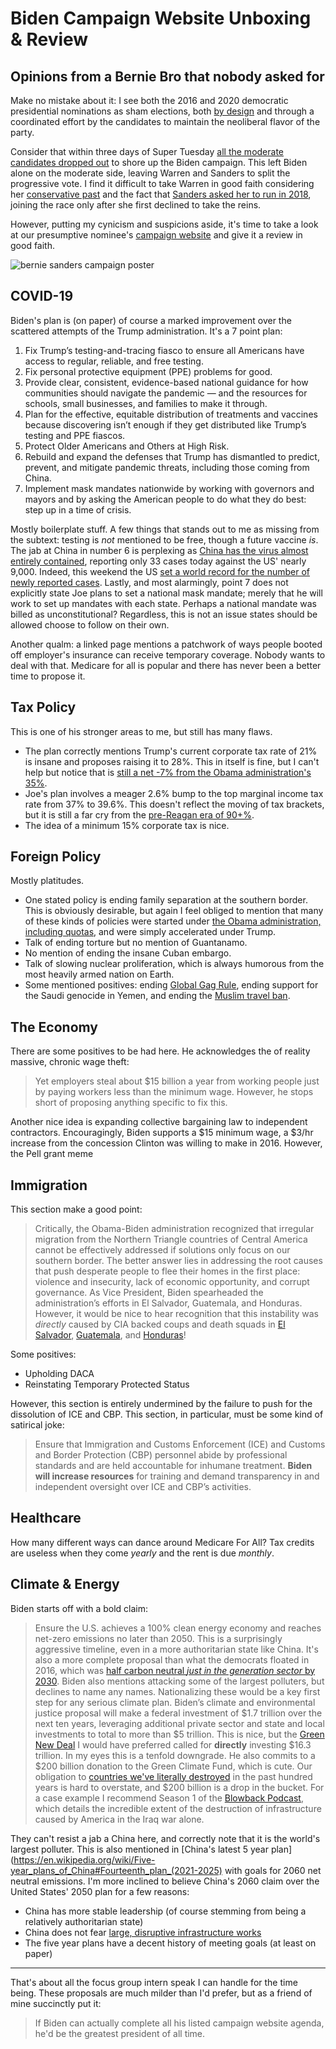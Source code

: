 # Biden Campaign Website Unboxing & Review
## Opinions from a Bernie Bro that nobody asked for


Make no mistake about it: I see both the 2016 and 2020 democratic presidential nominations as sham elections, both [by design](https://en.wikipedia.org/wiki/Superdelegate) and through a coordinated effort by the candidates to maintain the neoliberal flavor of the party.

Consider that within three days of Super Tuesday [all the moderate candidates dropped out](https://en.wikipedia.org/wiki/2020_Democratic_Party_presidential_primaries#March_2020) to shore up the Biden campaign. This left Biden alone on the moderate side, leaving Warren and Sanders to split the progressive vote. I find it difficult to take Warren in good faith considering her [conservative past](https://fedsoc.org/contributors/elizabeth-warren) and the fact that [Sanders asked her to run in 2018](https://thehill.com/blogs/ballot-box/presidential-races/190544-bernie-sanders-wont-rule-out-presidential-bid-touts), joining the race only after she first declined to take the reins.

However, putting my cynicism and suspicions aside, it's time to take a look at our presumptive nominee's [campaign website](https://joebiden.com/joes-vision/) and give it a review in good faith. 

![bernie sanders campaign poster](bernie.jpg)

## COVID-19
Biden's plan is (on paper) of course a marked improvement over the scattered attempts of the Trump administration. It's a 7 point plan:

1. Fix Trump’s testing-and-tracing fiasco to ensure all Americans have access to regular, reliable, and free testing.
2. Fix personal protective equipment (PPE) problems for good.
3. Provide clear, consistent, evidence-based national guidance for how communities should navigate the pandemic — and the resources for schools, small businesses, and families to make it through.
4. Plan for the effective, equitable distribution of treatments and vaccines because discovering isn’t enough if they get distributed like Trump’s testing and PPE fiascos.
5. Protect Older Americans and Others at High Risk.
6. Rebuild and expand the defenses that Trump has dismantled to predict, prevent, and mitigate pandemic threats, including those coming from China.
7. Implement mask mandates nationwide by working with governors and mayors and by asking the American people to do what they do best: step up in a time of crisis.

Mostly boilerplate stuff. A few things that stands out to me as missing from the subtext: testing is *not* mentioned to be free, though a future vaccine *is*. The jab at China in number 6 is perplexing as [China has the virus almost entirely contained](https://www.worldometers.info/coronavirus/#countries), reporting only 33 cases today against the US' nearly 9,000. Indeed, this weekend the US [set a world record for the number of newly reported cases](https://www.bbc.com/news/world-us-canada-54751759). Lastly, and most alarmingly, point 7 does not explicitly state Joe plans to set a national mask mandate; merely that he will work to set up mandates with each state. Perhaps a national mandate was billed as unconstitutional? Regardless, this is not an issue states should be allowed choose to follow on their own.

Another qualm: a linked page mentions a patchwork of ways people booted off employer's insurance can receive temporary coverage. Nobody wants to deal with that. Medicare for all is popular and there has never been a better time to propose it.

## Tax Policy
This is one of his stronger areas to me, but still has many flaws.
- The plan correctly mentions Trump's current corporate tax rate of 21% is insane and proposes raising it to 28%. This in itself is fine, but I can't help but notice that is [still a net -7% from the Obama administration's 35%](https://tradingeconomics.com/united-states/corporate-tax-rate).
- Joe's plan involves a meager 2.6% bump to the top marginal income tax rate from 37% to 39.6%. This doesn't reflect the moving of tax brackets, but it is still a far cry from the [pre-Reagan era of 90+%](https://www.taxpolicycenter.org/statistics/historical-highest-marginal-income-tax-rates).
- The idea of a minimum 15% corporate tax is nice.

## Foreign Policy
Mostly platitudes. 
- One stated policy is ending family separation at the southern border. This is obviously desirable, but again I feel obliged to mention that many of these kinds of policies were started under [the Obama administration, including quotas](https://en.wikipedia.org/wiki/Immigration_detention_in_the_United_States#Immigration_detention_under_Obama), and were simply accelerated under Trump.
- Talk of ending torture but no mention of Guantanamo.
- No mention of ending the insane Cuban embargo.
- Talk of slowing nuclear proliferation, which is always humorous from the most heavily armed nation on Earth.
- Some mentioned positives: ending [Global Gag Rule](https://www.plannedparenthoodaction.org/communities/planned-parenthood-global/end-global-gag-rule), ending support for the Saudi genocide in Yemen, and ending the [Muslim travel ban](https://en.wikipedia.org/wiki/Executive_Order_13769).

## The Economy
There are some positives to be had here. He acknowledges the of reality massive, chronic wage theft:
> Yet employers steal about $15 billion a year from working people just by paying workers less than the minimum wage.
However, he stops short of proposing anything specific to fix this.

Another nice idea is expanding collective bargaining law to independent contractors. Encouragingly, Biden supports a $15 minimum wage, a $3/hr increase from the concession Clinton was willing to make in 2016. However, the Pell grant meme 

## Immigration
This section make a good point: 
> Critically, the Obama-Biden administration recognized that irregular migration from the Northern Triangle countries of Central America cannot be effectively addressed if solutions only focus on our southern border. The better answer lies in addressing the root causes that push desperate people to flee their homes in the first place: violence and insecurity, lack of economic opportunity, and corrupt governance. As Vice President, Biden spearheaded the administration’s efforts in El Salvador, Guatemala, and Honduras.
However, it would be nice to hear recognition that this instability was *directly* caused by CIA backed coups and death squads in [El Salvador](https://en.wikipedia.org/wiki/Salvadoran_Civil_War#JRG_coup_October_1979), [Guatemala](https://en.wikipedia.org/wiki/1954_Guatemalan_coup_d%27%C3%A9tat), and [Honduras](https://en.wikipedia.org/wiki/CIA_activities_in_Guatemala)!

Some positives:
- Upholding DACA
- Reinstating Temporary Protected Status

However, this section is entirely undermined by the failure to push for the dissolution of ICE and CBP. This section, in particular, must be some kind of satirical joke:
> Ensure that Immigration and Customs Enforcement (ICE) and Customs and Border Protection (CBP) personnel abide by professional standards and are held accountable for inhumane treatment. **Biden will increase resources** for training and demand transparency in and independent oversight over ICE and CBP’s activities.

## Healthcare
How many different ways can dance around Medicare For All? Tax credits are useless when they come *yearly* and the rent is due *monthly*.

## Climate & Energy
Biden starts off with a bold claim:
> Ensure the U.S. achieves a 100% clean energy economy and reaches net-zero emissions no later than 2050. 
This is a surprisingly aggressive timeline, even in a more authoritarian state like China. It's also a more complete proposal than what the democrats floated in 2016, which was [half carbon neutral *just in the generation sector* by 2030](https://ballotpedia.org/Hillary_Clinton_presidential_campaign,_2016/Climate_change). Biden also mentions attacking some of the largest polluters, but declines to name any names. Nationalizing these would be a key first step for any serious climate plan.
> Biden’s climate and environmental justice proposal will make a federal investment of $1.7 trillion over the next ten years, leveraging additional private sector and state and local investments to total to more than $5 trillion.
This is nice, but the [Green New Deal](https://berniesanders.com/issues/green-new-deal/) I would have preferred called for **directly** investing $16.3 trillion. In my eyes this is a tenfold downgrade. He also commits to a $200 billion donation to the Green Climate Fund, which is cute. Our obligation to [countries we've literally destroyed](https://en.wikipedia.org/wiki/Highway_of_Death) in the past hundred years is hard to overstate, and $200 billion is a drop in the bucket. For a case example I recommend Season 1 of the [Blowback Podcast](https://blowback.show/), which details the incredible extent of the destruction of infrastructure caused by America in the Iraq war alone.

They can't resist a jab a China here, and correctly note that it is the world's largest polluter. This is also mentioned in [China's latest 5 year plan](https://en.wikipedia.org/wiki/Five-year_plans_of_China#Fourteenth_plan_(2021-2025) with goals for 2060 net neutral emissions. I'm more inclined to believe China's 2060 claim over the United States' 2050 plan for a few reasons:
- China has more stable leadership (of course stemming from being a relatively authoritarian state)
- China does not fear [large, disruptive infrastructure works](https://en.wikipedia.org/wiki/Three_Gorges_Dam)
- The five year plans have a decent history of meeting goals (at least on paper)

---

That's about all the focus group intern speak I can handle for the time being. These proposals are much milder than I'd prefer, but as a friend of mine succinctly put it: 
> If Biden can actually complete all his listed campaign website agenda, he'd be the greatest president of all time.